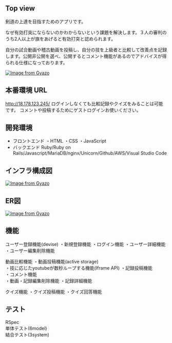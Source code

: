 ## Top view
剣道の上達を目指すためのアプリです。

なぜ有効打突にならないのかわからないという課題を解決します。３人の審判のうち2人以上が旗をあげると有効打突と認められます。

自分の試合動画や稽古動画を投稿し、自分の技を上級者と比較して改善点を記録します。公開非公開を選べ、公開するとコメント機能があるのでアドバイスが得られる仕様になっております。
  
[![Image from Gyazo](https://i.gyazo.com/3911f7f51fe14fced51f21da8eaf8ff9.gif)](https://gyazo.com/3911f7f51fe14fced51f21da8eaf8ff9)
## 本番環境 URL
http://18.178.123.245/
ログインしなくても比較記録やクイズをみることは可能です。
コメントや投稿するためにゲストログインお使いください。

## 開発環境
- フロントエンド
・HTML
・CSS
・JavaScript
- バックエンド
Ruby/Ruby on Rails/Javascript/MariaDB/nginx/Unicorn/Github/AWS/Visual Studio Code

## インフラ構成図
[![Image from Gyazo](https://i.gyazo.com/9247e36c11a35669334ce6b2da2f8166.png)](https://gyazo.com/9247e36c11a35669334ce6b2da2f8166)

## ER図
[![Image from Gyazo](https://i.gyazo.com/df1b4a1984b5781a46c561ceabdbd2a8.png)](https://gyazo.com/df1b4a1984b5781a46c561ceabdbd2a8)

## 機能
ユーザー登録機能(devise)
  ・新規登録機能
  ・ログイン機能
  ・ユーザー詳細機能 
  ・ユーザー編集削除機能 

動画比較機能
  ・動画投稿機能(active storage)  
  ・技に応じたyoutubeが数秒ループする機能(Iframe API)
  ・記録投稿機能  
  ・コメント機能  
  ・動画・記録編集削除機能
  ・記録詳細機能

クイズ機能
  ・クイズ投稿機能
  ・クイズ回答機能


## テスト
RSpec  
単体テスト(6model)  
結合テスト(3system)